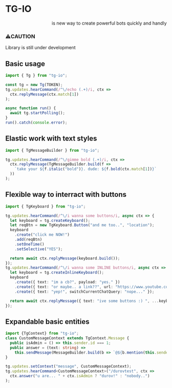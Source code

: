 # TG-IO
<p align="right">
  is new way to create powerful bots quickly and handly
</p>

### ⚠️CAUTION
Library is still under development

## Basic usage
```typescript
import { Tg } from "tg-io";

const tg = new Tg(TOKEN);
tg.updates.hearCommand(/^\/echo (.+)/i, ctx => 
  ctx.replyMessage(ctx.match[1])
);

async function run() {
  await tg.startPolling();
}
run().catch(console.error);
```

## Elastic work with text styles
```typescript
import { TgMessageBuilder } from "tg-io";

tg.updates.hearCommand(/^\/gimme bold (.+)/i, ctx =>
  ctx.replyMessage(TgMessageBuilder.build(f =>
    `take your ${f.italic("bold")}. dude: ${f.bold(ctx.match[1])}`
  ))
);
```

## Flexible way to interract with buttons
```typescript
import { TgKeyboard } from "tg-io";

tg.updates.hearCommand(/^\/i wanna some buttons/i, async ctx => {
  let keyboard = tg.createKeyboard();
  let reqBtn = new TgKeyboard.Button("and me too..", "location");
  keyboard
    .create("click me NOW!")
    .add(reqBtn)
    .setOneTime()
    .setSelective("YES");

  return await ctx.replyMessage(keyboard.build());
});
tg.updates.hearCommand(/^\/i wanna some INLINE buttons/i, async ctx => {
  let keyboard = tg.createInlineKeyboard();
  keyboard
    .create({ text: "im a cb?", payload: "yes." })
    .create({ text: "or maybe.. a link??", url: "https://www.youtube.com/watch?v=oHg5SJYRHA0" })
    .create({ text: "yep!", switchCurrentChatQuery: "nope..." });

  return await ctx.replyMessage({ text: "ive some buttons :) ", ...keyboard.build() });
});
```

## Expandable basic entities 
```typescript
import {TgContext} from "tg-io";
class CustomMessageContext extends TgContext.Message {
  public isAdmin = () => this.sender.id === 1;
  public answer = (text: string) => 
    this.sendMessage(MessageBuilder.build(b => `@${b.mention(this.sender.username)}, ${text}`));
}

tg.updates.setContext("message", CustomMessageContext);
tg.updates.hearCommand<CustomMessageContext>("/durovtest", ctx => 
  ctx.answer("u are... " + ctx.isAdmin ? "durov!" : "nobody..")
);
```

